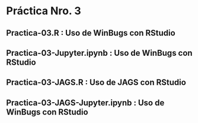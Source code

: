 # Práctica Nro. 3  

## Practica-03.R : Uso de WinBugs con RStudio
## Practica-03-Jupyter.ipynb : Uso de WinBugs con RStudio
## Practica-03-JAGS.R : Uso de JAGS con RStudio
## Practica-03-JAGS-Jupyter.ipynb : Uso de WinBugs con RStudio